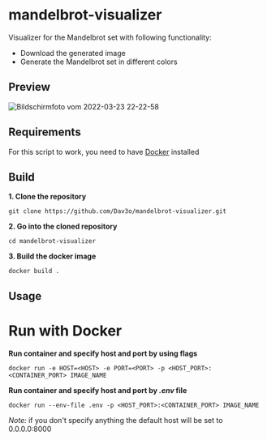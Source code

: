 # mandelbrot-visualizer
Visualizer for the Mandelbrot set with following functionality:

* Download the generated image
* Generate the Mandelbrot set in different colors

## Preview

![Bildschirmfoto vom 2022-03-23 22-22-58](https://user-images.githubusercontent.com/61215846/159800797-32fd6a9f-e117-470e-9361-a53e0ced978a.png)


## Requirements

For this script to work, you need to have [Docker](https://www.docker.com/products/docker-desktop) installed

## Build

**1. Clone the repository**
```
git clone https://github.com/Dav3o/mandelbrot-visualizer.git
```
**2. Go into the cloned repository**
```
cd mandelbrot-visualizer
```
**3. Build the docker image**
```
docker build .
```
## Usage

# Run with Docker

**Run container and specify host and port by using flags**
```
docker run -e HOST=<HOST> -e PORT=<PORT> -p <HOST_PORT>:<CONTAINER_PORT> IMAGE_NAME
```
**Run container and specify host and port by *.env* file**
```
docker run --env-file .env -p <HOST_PORT>:<CONTAINER_PORT> IMAGE_NAME
```
*Note:* if you don't specify anything the default host will be set to 0.0.0.0:8000
